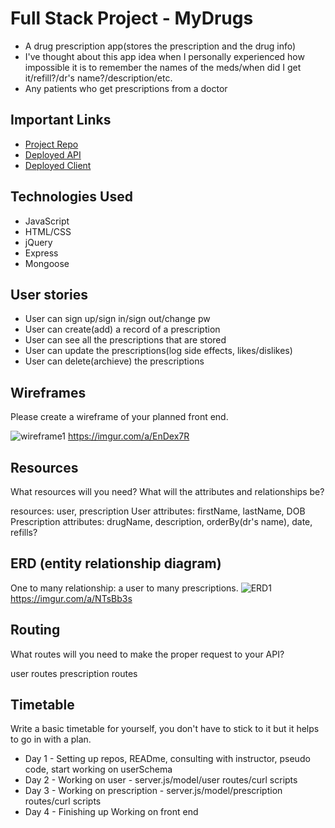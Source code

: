 
# Full Stack Project - MyDrugs

- A drug prescription app(stores the prescription and the drug info)
- I've thought about this app idea when I personally experienced how impossible it is
to remember the names of the meds/when did I get it/refill?/dr's name?/description/etc.
- Any patients who get prescriptions from a doctor

## Important Links

- [Project Repo](https://github.com/JeheeChoi/my-drugs-client)
- [Deployed API](https://salty-woodland-25840.herokuapp.com/prescriptions)
- [Deployed Client](https://jeheechoi.github.io/my-drugs-client/)

## Technologies Used

- JavaScript
- HTML/CSS
- jQuery
- Express
- Mongoose


## User stories

- User can sign up/sign in/sign out/change pw
- User can create(add) a record of a prescription
- User can see all the prescriptions that are stored
- User can update the prescriptions(log side effects, likes/dislikes)
- User can delete(archieve) the prescriptions


## Wireframes

Please create a wireframe of your planned front end.

![wireframe1](https://i.imgur.com/GNA3lxo.png)
https://imgur.com/a/EnDex7R



## Resources

What resources will you need? What will the attributes and relationships be?


resources: user, prescription
User attributes: firstName, lastName, DOB
Prescription attributes: drugName, description, orderBy(dr's name), date, refills?



## ERD (entity relationship diagram)


One to many relationship: a user to many prescriptions.
![ERD1](https://i.imgur.com/ctfBUsw.png)
https://imgur.com/a/NTsBb3s


## Routing

What routes will you need to make the proper request to your API?

user routes
prescription routes


## Timetable

Write a basic timetable for yourself, you don't have to stick to it but it
helps to go in with a plan.


- Day 1 - Setting up repos, READme, consulting with instructor, pseudo code, start working on userSchema
- Day 2 - Working on user - server.js/model/user routes/curl scripts
- Day 3 - Working on prescription - server.js/model/prescription routes/curl scripts
- Day 4 - Finishing up Working on front end
